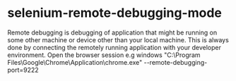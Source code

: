 # selenium-remote-debugging-mode
Remote debugging is debugging of application that might be running on some other machine or device other than your local machine. This is always done by connecting the remotely running application with your developer environment.
Open the browser session e.g windows
"C:\Program Files\Google\Chrome\Application\chrome.exe" --remote-debugging-port=9222
